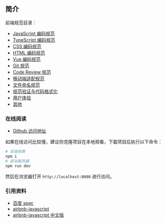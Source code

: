 ## 简介
前端规范目录：
* [JavaScript 编码规范](doc/js.md)
* [TypeScript 编码规范](doc/ts.md)
* [CSS 编码规范](doc/css.md)
* [HTML 编码规范](doc/html.md)
* [Vue 编码规范](doc/vue.md)
* [Git 规范](doc/git.md)
* [Code Review 规范](doc/codereview.md)
* [移动端适配规范](doc/mobile.html)
* [文件命名规范](doc/file.md)
* [规范验证与代码格式化](doc/verify.md)
* [用户体验](doc/ue.md)
* [其他](doc/other.md)

### 在线阅读
* [Github 访问地址](https://woai3c.github.io/front-end-specification/)

如果在线访问比较慢，建议你克隆项目在本地观看，下载项目后执行以下命令：
```bash
# 安装依赖
npm i
# 启动服务器
npm run dev
```
然后在浏览器打开 `http://localhost:8080` 进行访问。 

### 引用资料
* [百度 spec](https://github.com/ecomfe/spec)
* [airbnb-javascript](https://github.com/airbnb/javascript)
* [airbnb-javascript 中文版](https://github.com/lin-123/javascript)
